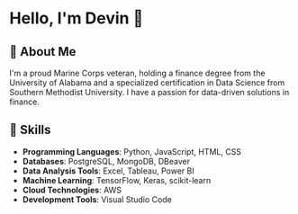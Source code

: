 # Hello, I'm Devin 👋

## 🌟 About Me
I'm a proud Marine Corps veteran, holding a finance degree from the University of Alabama and a specialized certification in Data Science from Southern Methodist University. 
I have  a passion for data-driven solutions in finance.

## 🚀 Skills
- **Programming Languages**: Python, JavaScript, HTML, CSS
- **Databases**: PostgreSQL, MongoDB, DBeaver
- **Data Analysis Tools**: Excel, Tableau, Power BI
- **Machine Learning**: TensorFlow, Keras, scikit-learn
- **Cloud Technologies**: AWS
- **Development Tools**: Visual Studio Code

